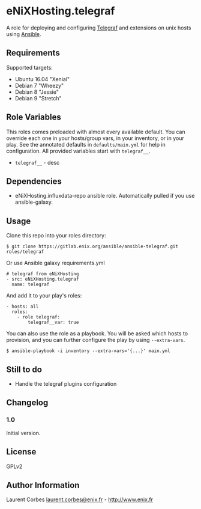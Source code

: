 eNiXHosting.telegraf
=================

A role for deploying and configuring [Telegraf](http://www.influxdata.com) and extensions on unix hosts using [Ansible](http://www.ansible.com/).


Requirements
------------

Supported targets:

- Ubuntu 16.04 "Xenial"
- Debian 7 "Wheezy"
- Debian 8 "Jessie"
- Debian 9 "Stretch"


Role Variables
--------------

This roles comes preloaded with almost every available default. You can override each one in your hosts/group vars, in your inventory, or in your play. See the annotated defaults in `defaults/main.yml` for help in configuration. All provided variables start with `telegraf__`.

- `telegraf__` - desc

Dependencies
------------

- eNiXHosting.influxdata-repo ansible role. Automatically pulled if you use ansible-galaxy.

Usage
-----

Clone this repo into your roles directory:

    $ git clone https://gitlab.enix.org/ansible/ansible-telegraf.git roles/telegraf

Or use Ansible galaxy requirements.yml

    # telegraf from eNiXHosting
    - src: eNiXHosting.telegraf
      name: telegraf

And add it to your play's roles:

    - hosts: all
      roles:
        - role telegraf:
            telegraf__var: true

You can also use the role as a playbook. You will be asked which hosts to provision, and you can further configure the play by using `--extra-vars`.

    $ ansible-playbook -i inventory --extra-vars='{...}' main.yml

Still to do
-----------

- Handle the telegraf plugins configuration

Changelog
---------

### 1.0

Initial version.

License
-------

GPLv2

Author Information
------------------

Laurent Corbes <laurent.corbes@enix.fr> - http://www.enix.fr
